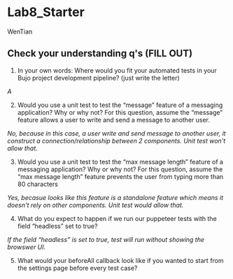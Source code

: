 # Lab8_Starter
WenTian

## Check your understanding q's (FILL OUT)
1. In your own words: Where would you fit your automated tests in your Bujo project development pipeline? (just write the letter)

*A*

2. Would you use a unit test to test the “message” feature of a messaging application? Why or why not? For this question, assume the “message” feature allows a user to write and send a message to another user.

*No, because in this case, a user write and send message to another user, it construct a connection/relationship between 2 components. Unit test won't allow that.*

3. Would you use a unit test to test the “max message length” feature of a messaging application? Why or why not? For this question, assume the “max message length” feature prevents the user from typing more than 80 characters

*Yes, becasue looks like this feature is a standalone feature which means it doesn't rely on other components. Unit test would allow that.*

4. What do you expect to happen if we run our puppeteer tests with the field “headless” set to true?

*If the field “headless” is set to true, test will run without showing the browswer UI.*

5. What would your beforeAll callback look like if you wanted to start from the settings page before every test case?

